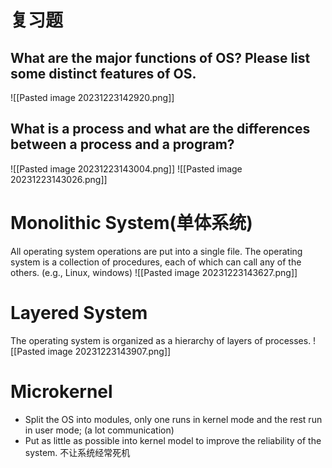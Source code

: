 # 复习题
## What are the major functions of OS? Please list some distinct features of OS.
![[Pasted image 20231223142920.png]]


## What is a process and what are the differences between a process and a program?
![[Pasted image 20231223143004.png]]
![[Pasted image 20231223143026.png]]

# Monolithic System(单体系统)
All operating system operations are put into a single file. The operating system is a collection of procedures, each of which can call any of the others. (e.g., Linux, windows)
![[Pasted image 20231223143627.png]]
# Layered System
The operating system is organized as a hierarchy of layers of processes.
![[Pasted image 20231223143907.png]]

# Microkernel
- Split the OS into modules, only one runs in kernel mode and the rest run in user mode;  (a lot communication)
- Put as little as possible into kernel model to improve the reliability of the system.
不让系统经常死机
